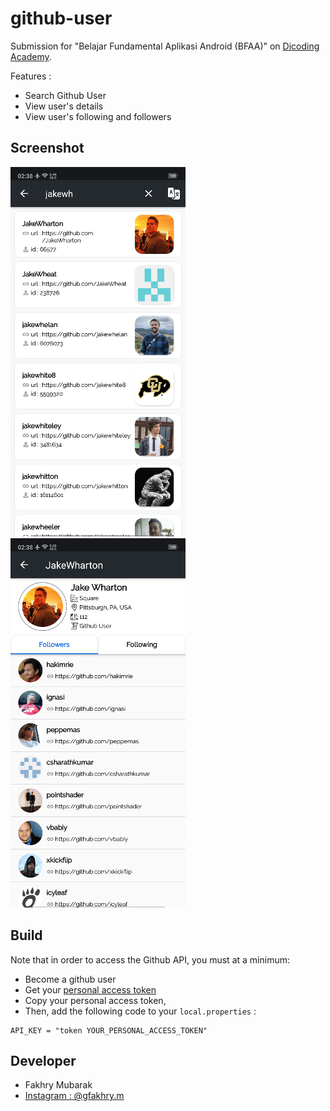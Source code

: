 # github-user
Submission for "Belajar Fundamental Aplikasi Android (BFAA)" on [Dicoding Academy](https://www.dicoding.com/).


Features :
* Search Github User
* View user's details
* View user's following and followers

## Screenshot
![Screenshot1](https://github.com/fakhrymubarak/github-user/blob/master/Screenshot1.png)
![Screenshot1](https://github.com/fakhrymubarak/github-user/blob/master/Screenshot2.png)

## Build
Note that in order to access the Github API, you must at a minimum:
* Become a github user
* Get your [personal access token](https://github.com/settings/tokens)
* Copy your personal access token,
* Then, add the following code to your `local.properties` :
```
API_KEY = "token YOUR_PERSONAL_ACCESS_TOKEN"
```

## Developer
* Fakhry Mubarak
* [Instagram : @gfakhry.m](https://www.instagram.com/fakhry.m_/)

